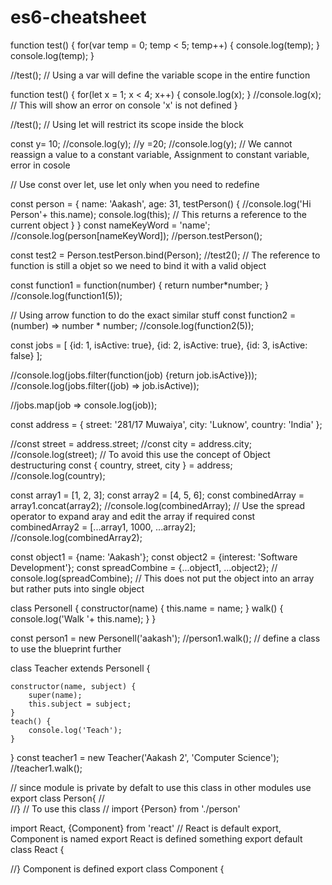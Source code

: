 # es6-cheatsheet

function test() {
    for(var temp = 0; temp < 5; temp++) {
        console.log(temp);
    }
    console.log(temp);
}

//test();
// Using a var will define the variable scope in the entire function

function test() {
    for(let x = 1; x < 4; x++) {
        console.log(x);
    }
    //console.log(x); // This will show an error on console 'x' is not defined
}

//test();
// Using let will restrict its scope inside the block

const y= 10;
//console.log(y);
//y =20;
//console.log(y);
// We cannot reassign a value to a constant variable, Assignment to constant variable, error in cosole

// Use const over let, use let only when you need to redefine

const person = {
    name: 'Aakash',
    age: 31,
    testPerson() {
        //console.log('Hi Person'+ this.name);
        console.log(this); // This returns a reference to the current object
    }
}
const nameKeyWord = 'name';
//console.log(person[nameKeyWord]);
//person.testPerson();

const test2 = Person.testPerson.bind(Person);
//test2();
// The reference to function is still a objet so we need to bind it with a valid object 

const function1 = function(number) {
    return number*number;
}
//console.log(function1(5));

// Using arrow function to do the exact similar stuff 
const function2 = (number) => number * number;
//console.log(function2(5));

const jobs = [
    {id: 1, isActive: true},
    {id: 2, isActive: true},
    {id: 3, isActive: false}
];

//console.log(jobs.filter(function(job) {return job.isActive}));
//console.log(jobs.filter((job) => job.isActive));

//jobs.map(job => console.log(job));

const address = {
    street: '281/17 Muwaiya',
    city: 'Luknow',
    country: 'India'
};

//const street = address.street;
//const city = address.city;
//console.log(street);
// To avoid this use the concept of Object destructuring 
const { country, street, city } = address;
//console.log(country);

const array1 = [1, 2, 3];
const array2 = [4, 5, 6];
const combinedArray = array1.concat(array2);
//console.log(combinedArray);
// Use the spread operator to expand aray and edit the array if required
const combinedArray2 = [...array1, 1000, ...array2];
//console.log(combinedArray2);

const object1 = {name: 'Aakash'};
const object2 = {interest: 'Software Development'};
const spreadCombine = {...object1, ...object2};
// console.log(spreadCombine);
// This does not put the object into an array but rather puts into single object

class Personell {
    constructor(name) {
        this.name = name;
    }
    walk() {
        console.log('Walk '+ this.name);
    }
}

const person1 = new Personell('aakash');
//person1.walk();
// define a class to use the blueprint further

class Teacher extends Personell {

    constructor(name, subject) {
        super(name);
        this.subject = subject;
    }
    teach() {
        console.log('Teach');
    }
}
const teacher1 = new Teacher('Aakash 2', 'Computer Science');
//teacher1.walk();

// since module is private by defalt to use this class in other modules use export class Person{
//    
//}
// To use this class 
// import {Person} from './person'

 import React, {Component} from 'react'
// React is default export, Component is named export React is defined something  export default class React {

//} Component is defined export class Component {
